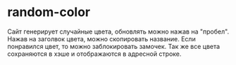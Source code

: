 # random-color

Сайт генерирует случайные цвета, обновлять можно нажав на "пробел". Нажав на заголвок цвета, можно скопировать название. Если понравился цвет, то можно заблокировать замочек. Так же все цвета сохраняются в хэше и отображаются в адресной строке. 
